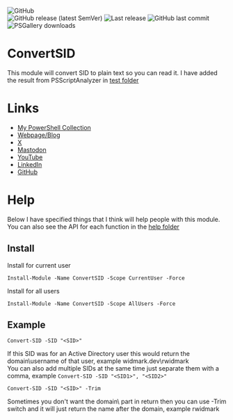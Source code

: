 ![GitHub](https://img.shields.io/github/license/rwidmark/ConvertSID?style=plastic)  
![GitHub release (latest SemVer)](https://img.shields.io/github/v/release/rwidmark/ConvertSID?sort=semver&style=plastic)  ![Last release](https://img.shields.io/github/release-date/rwidmark/ConvertSID?style=plastic)
![GitHub last commit](https://img.shields.io/github/last-commit/rwidmark/ConvertSID?style=plastic)  
![PSGallery downloads](https://img.shields.io/powershellgallery/dt/ConvertSID?style=plastic)

# ConvertSID
This module will convert SID to plain text so you can read it.
I have added the result from PSScriptAnalyzer in [test folder](https://github.com/rwidmark/ConvertSID/tree/main/test)

# Links
* [My PowerShell Collection](https://github.com/rwidmark/PSCollection)
* [Webpage/Blog](https://widmark.dev)
* [X](https://twitter.com/widmark_robin)
* [Mastodon](https://mastodon.social/@rwidmark)
* [YouTube](https://www.youtube.com/@rwidmark)
* [LinkedIn](https://www.linkedin.com/in/rwidmark/)
* [GitHub](https://github.com/rwidmark)

# Help
Below I have specified things that I think will help people with this module.  
You can also see the API for each function in the [help folder](https://github.com/rwidmark/ConvertSID/tree/main/help)

## Install
Install for current user
```
Install-Module -Name ConvertSID -Scope CurrentUser -Force
```

Install for all users
```
Install-Module -Name ConvertSID -Scope AllUsers -Force
```

## Example
```
Convert-SID -SID "<SID>"
```
If this SID was for an Active Directory user this would return the domain\username of that user, example widmark.dev\rwidmark  
You can also add multiple SIDs at the same time just separate them with a comma, example ```Convert-SID -SID "<SID1>", "<SID2>"```
```
Convert-SID -SID "<SID>" -Trim
```
Sometimes you don't want the domain\ part in return then you can use -Trim switch and it will just return the name after the domain\, example rwidmark

